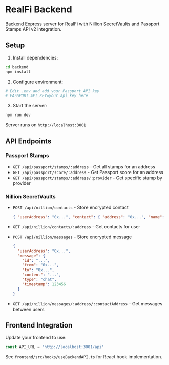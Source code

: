 # RealFi Backend

Backend Express server for RealFi with Nillion SecretVaults and Passport Stamps API v2 integration.

## Setup

1. Install dependencies:
```bash
cd backend
npm install
```

2. Configure environment:
```bash
# Edit .env and add your Passport API key
# PASSPORT_API_KEY=your_api_key_here
```

3. Start the server:
```bash
npm run dev
```

Server runs on `http://localhost:3001`

## API Endpoints

### Passport Stamps

- `GET /api/passport/stamps/:address` - Get all stamps for an address
- `GET /api/passport/score/:address` - Get Passport score for an address
- `GET /api/passport/stamps/:address/:provider` - Get specific stamp by provider

### Nillion SecretVaults

- `POST /api/nillion/contacts` - Store encrypted contact
  ```json
  { "userAddress": "0x...", "contact": { "address": "0x...", "name": "..." } }
  ```

- `GET /api/nillion/contacts/:address` - Get contacts for user

- `POST /api/nillion/messages` - Store encrypted message
  ```json
  {
    "userAddress": "0x...",
    "message": {
      "id": "...",
      "from": "0x...",
      "to": "0x...",
      "content": "...",
      "type": "chat",
      "timestamp": 123456
    }
  }
  ```

- `GET /api/nillion/messages/:address/:contactAddress` - Get messages between users

## Frontend Integration

Update your frontend to use:
```javascript
const API_URL = 'http://localhost:3001/api'
```

See `frontend/src/hooks/useBackendAPI.ts` for React hook implementation.
